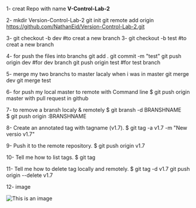 1- creat Repo with name **V-Control-Lab-2**

2- mkdir Version-Control-Lab-2 git init git remote add origin https://github.com/NathanEid/Version-Control-Lab-2.git

3- git checkout -b dev #to creat a new branch 3- git checkout -b test #to creat a new branch

4- for push the files into branchs git add . git commit -m "test" git push origin dev #for dev branch git push origin test #for test branch

5- merge my two branchs to master lacaly when i was in master git merge dev git merge test

6- for push my local master to remote with Command line
$ git push origin master with pull request in github

7- to remove a bransh localy & remotely
$ git bransh -d BRANSHNAME  
$ git push origin :BRANSHNAME

8- Create an annotated tag with tagname (v1.7).
$ git tag -a v1.7 -m "New versio v1.7"

9- Push it to the remote repository.
$ git push origin v1.7

10- Tell me how to list tags.
$ git tag

11- Tell me how to delete tag locally and remotely.
$ git tag -d v1.7 git push origin --delete v1.7

12- image

![This is an image](https://i.redd.it/gw8idnezl1i91.png)
